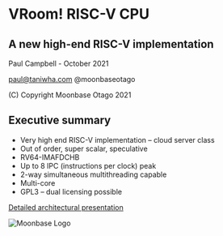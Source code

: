 # VRoom! RISC-V CPU

## A new high-end RISC-V implementation
Paul Campbell - October 2021

paul@taniwha.com @moonbaseotago

(C) Copyright Moonbase Otago 2021

## Executive summary
* Very high end RISC-V implementation – cloud server class
* Out of order, super scalar, speculative
* RV64-IMAFDCHB
* Up to 8 IPC (instructions per clock) peak  
* 2-way simultaneous multithreading capable
* Multi-core
* GPL3 – dual licensing possible

[Detailed architectural presentation](https://moonbaseotago.github.io/talk/index.html)

![Moonbase Logo](https://moonbaseotago.github.io/talk/assets/moonbase_small.png)
